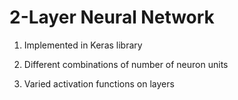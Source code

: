 # 2-Layer Neural Network

1. Implemented in Keras library

2. Different combinations of number of neuron units

3. Varied activation functions on layers


